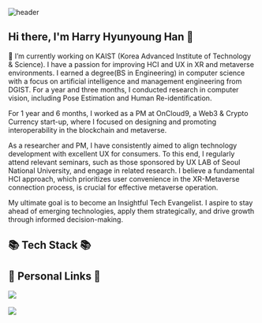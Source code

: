 ![header](https://capsule-render.vercel.app/api?type=Waving&color=auto&height=200&section=header&text=Harry's%20Github&fontSize=40)

## Hi there, I'm Harry Hyunyoung Han 👋
🔭 I’m currently working on KAIST (Korea Advanced Institute of Technology & Science). I have a passion for improving HCI and UX in XR and metaverse environments. I earned a degree(BS in Engineering) in computer science with a focus on artificial intelligence and management engineering from DGIST. For a year and three months, I conducted research in computer vision, including Pose Estimation and Human Re-identification.

For 1 year and 6 months, I worked as a PM at OnCloud9, a Web3 & Crypto Currency start-up, where I focused on designing and promoting interoperability in the blockchain and metaverse.

As a researcher and PM, I have consistently aimed to align technology development with excellent UX for consumers. To this end, I regularly attend relevant seminars, such as those sponsored by UX LAB of Seoul National University, and engage in related research. I believe a fundamental HCI approach, which prioritizes user convenience in the XR-Metaverse connection process, is crucial for effective metaverse operation.

My ultimate goal is to become an Insightful Tech Evangelist. I aspire to stay ahead of emerging technologies, apply them strategically, and drive growth through informed decision-making.

## 📚 Tech Stack 📚

## 🔗 Personal Links 🔗

<img src="https://github-readme-stats.vercel.app/api/top-langs/?username=h0han&layout=compact"><br><br>
<img src="https://github-readme-stats.vercel.app/api?username=h0han&show_icons=true">

<!--
**h0han/h0han** is a ✨ _special_ ✨ repository because its `README.md` (this file) appears on your GitHub profile.

Here are some ideas to get you started:

- 🔭 I’m currently working on ...
- 🌱 I’m currently learning ...
- 👯 I’m looking to collaborate on ...
- 🤔 I’m looking for help with ...
- 💬 Ask me about ...
- 📫 How to reach me: ...
- 😄 Pronouns: ...
- ⚡ Fun fact: ...
-->
